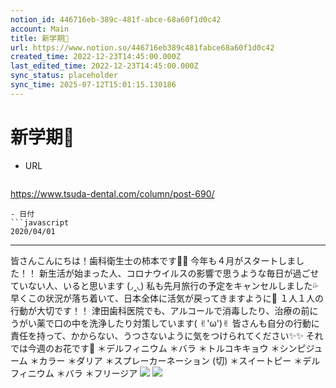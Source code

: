 ```yaml
---
notion_id: 446716eb-389c-481f-abce-68a60f1d0c42
account: Main
title: 新学期🌸
url: https://www.notion.so/446716eb389c481fabce68a60f1d0c42
created_time: 2022-12-23T14:45:00.000Z
last_edited_time: 2022-12-23T14:45:00.000Z
sync_status: placeholder
sync_time: 2025-07-12T15:01:15.130186
---
```

# 新学期🌸

- URL
  ```javascript
https://www.tsuda-dental.com/column/post-690/
  ```
- 日付
  ```javascript
2020/04/01
  ```
---
皆さんこんにちは！歯科衛生士の柿本です🦷✨
今年も４月がスタートしました！！
新生活が始まった人、コロナウイルスの影響で思うような毎日が過ごせていない人、いると思います
(◞‸◟)
私も先月旅行の予定をキャンセルしました💦
早くこの状況が落ち着いて、日本全体に活気が戻ってきますように🙏
１人１人の行動が大切です！！
津田歯科医院でも、アルコールで消毒したり、治療の前にうがい薬で口の中を洗浄したり対策しています( ✌︎'ω')✌︎
皆さんも自分の行動に責任を持って、かからない、うつさないように気をつけられてください✨✨
それでは今週のお花です🌸
＊デルフィニウム
＊バラ
＊トルコキキョウ
＊シンピジューム
＊カラー
＊ダリア
＊スプレーカーネーション
(切)
＊スイートピー
＊デルフィニウム
＊バラ
＊フリージア
![](https://www.tsuda-dental.com/column/_data/contribute/images/690_1_18.jpg)
![](https://www.tsuda-dental.com/column/_data/contribute/images/690_1_19.jpg)
